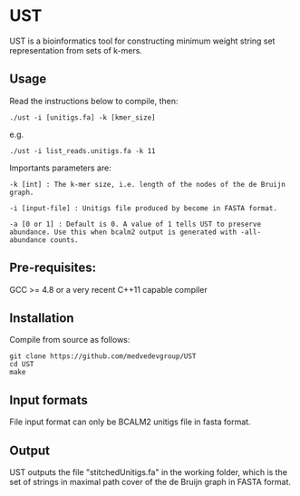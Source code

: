# UST 

UST is a bioinformatics tool for constructing minimum weight string set representation from sets of k-mers.


## Usage

Read the instructions below to compile, then:

    ./ust -i [unitigs.fa] -k [kmer_size] 
  
e.g.

    ./ust -i list_reads.unitigs.fa -k 11 

Importants parameters are:

    -k [int] : The k-mer size, i.e. length of the nodes of the de Bruijn graph.
    
    -i [input-file] : Unitigs file produced by become in FASTA format.    
	
    -a [0 or 1] : Default is 0. A value of 1 tells UST to preserve abundance. Use this when bcalm2 output is generated with -all-abundance counts.
    
    
## Pre-requisites:

GCC >= 4.8 or a very recent C++11 capable compiler

## Installation

Compile from source as follows:

    git clone https://github.com/medvedevgroup/UST 
    cd UST
    make

## Input formats

File input format can only be BCALM2 unitigs file in fasta format. 
   
## Output

UST outputs the file "stitchedUnitigs.fa" in the working folder, which is the set of strings in maximal path cover of the de Bruijn graph in FASTA format.

